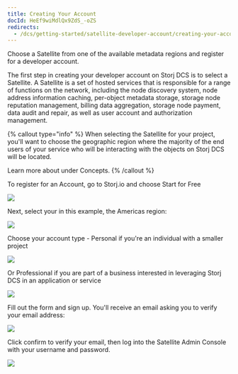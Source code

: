 ```yaml
---
title: Creating Your Account
docId: HeEf9wiMdlQx9ZdS_-oZS
redirects:
  - /dcs/getting-started/satellite-developer-account/creating-your-account
---
```


Choose a Satellite from one of the available metadata regions and register for a developer account.

The first step in creating your developer account on Storj DCS is to select a Satellite. A Satellite is a set of hosted services that is responsible for a range of functions on the network, including the node discovery system, node address information caching, per-object metadata storage, storage node reputation management, billing data aggregation, storage node payment, data audit and repair, as well as user account and authorization management.&#x20;

{% callout type="info"  %}
When selecting the Satellite for your project, you'll want to choose the geographic region where the majority of the end users of your service who will be interacting with the objects on Storj DCS will be located.

Learn more about [](docId:v0b3GtAU4dDT_1qibwCxc) under Concepts.
{% /callout %}

To register for an Account, go to Storj.io and choose Start for Free

![](https://archbee-image-uploads.s3.amazonaws.com/kv3plx2xmXcUGcVl4Lttj/KUG4mPsNpzLXMkulWZJ4W_account01.png)

Next, select your [](docId:v0b3GtAU4dDT_1qibwCxc) in this example, the Americas region:

![](https://archbee-image-uploads.s3.amazonaws.com/kv3plx2xmXcUGcVl4Lttj/E3ie6SDBodo6Xz1t32IeN_account02.png)

Choose your account type - Personal if you're an individual with a smaller project&#x20;

![](https://archbee-image-uploads.s3.amazonaws.com/kv3plx2xmXcUGcVl4Lttj/ProKS3n1_rBPBj3PON-Em_account03.png)

Or Professional if you are part of a business interested in leveraging Storj DCS in an application or service

![](https://archbee-image-uploads.s3.amazonaws.com/kv3plx2xmXcUGcVl4Lttj/He52WhNreWbPyINWumw6-_account04.png)

Fill out the form and sign up. You'll receive an email asking you to verify your email address:

![](https://archbee-image-uploads.s3.amazonaws.com/kv3plx2xmXcUGcVl4Lttj/by3ZW3r_m_fHXyCGOgml8_account05.png)

Click confirm to verify your email, then log into the Satellite Admin Console with your username and password.&#x20;

![](https://archbee-image-uploads.s3.amazonaws.com/kv3plx2xmXcUGcVl4Lttj/5rma6dFXWcIYqmvAAAitf_account06.png)
